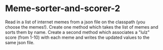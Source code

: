 # Meme-sorter-and-scorer-2
Read in a list of internet memes from a json file on the classpath (you choose the memes!). Create one method which takes the list of memes and sorts them by name. Create a second method which associates a "lulz" score (from 1-10) with each meme and writes the updated values to the same json file.
